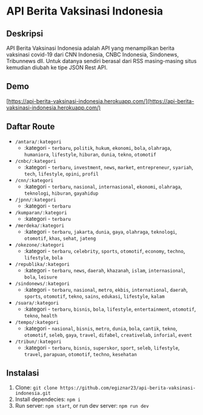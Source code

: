 # API Berita Vaksinasi Indonesia

## Deskripsi

API Berita Vaksinasi Indonesia adalah API yang menampilkan berita vaksinasi covid-19 dari CNN Indonesia, CNBC Indonesia, Sindonews, Tribunnews dll. Untuk datanya sendiri berasal dari RSS masing-masing situs kemudian diubah ke tipe JSON Rest API.

## Demo

[https://api-berita-vaksinasi-indonesia.herokuapp.com/](https://api-berita-vaksinasi-indonesia.herokuapp.com/)

## Daftar Route

- `/antara/:kategori`
  - :kategori - `terbaru`, `politik`, `hukum`, `ekonomi`, `bola`, `olahraga`, `humaniora`, `lifestyle`, `hiburan`, `dunia`, `tekno`, `otomotif`
- `/cnbc/:kategori`
  - :kategori - `terbaru`, `investment`, `news`, `market`, `entrepreneur`, `syariah`, `tech`, `lifestyle`, `opini`, `profil`
- `/cnn/:kategori`
  - :kategori - `terbaru`, `nasional`, `internasional`, `ekonomi`, `olahraga`, `teknologi`, `hiburan`, `gayahidup`
- `/jpnn/:kategori`
  - :kategori - `terbaru`
- `/kumparan/:kategori`
  - :kategori - `terbaru`
- `/merdeka/:kategori`
  - :kategori - `terbaru`, `jakarta`, `dunia`, `gaya`, `olahraga`, `teknologi`, `otomotif`, `khas`, `sehat`, `jateng`
- `/okezone/:kategori`
  - :kategori - `terbaru`, `celebrity`, `sports`, `otomotif`, `economy`, `techno`, `lifestyle`, `bola`
- `/republika/:kategori`
  - :kategori - `terbaru`, `news`, `daerah`, `khazanah`, `islam`, `internasional`, `bola`, `leisure`
- `/sindonews/:kategori`
  - :kategori - `terbaru`, `nasional`, `metro`, `ekbis`, `international`, `daerah`, `sports`, `otomotif`, `tekno`, `sains`, `edukasi`, `lifestyle`, `kalam`
- `/suara/:kategori`
  - :kategori - `terbaru`, `bisnis`, `bola`, `lifestyle`, `entertainment`, `otomotif`, `tekno`, `health`
- `/tempo/:kategori`
  - :kategori - `nasional`, `bisnis`, `metro`, `dunia`, `bola`, `cantik`, `tekno`, `otomotif`, `seleb`, `gaya`, `travel`, `difabel`, `creativelab`, `inforial`, `event`
- `/tribun/:kategori`
  - :kategori - `terbaru`, `bisnis`, `superskor`, `sport`, `seleb`, `lifestyle`, `travel`, `parapuan`, `otomotif`, `techno`, `kesehatan`

## Instalasi

1. Clone: `git clone https://github.com/egiznar23/api-berita-vaksinasi-indonesia.git`
2. Install dependecies: `npm i`
3. Run server: `npm start`, or run dev server: `npm run dev`
